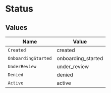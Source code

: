 # Status


## Values

| Name                | Value               |
| ------------------- | ------------------- |
| `Created`           | created             |
| `OnboardingStarted` | onboarding_started  |
| `UnderReview`       | under_review        |
| `Denied`            | denied              |
| `Active`            | active              |